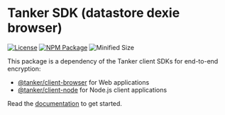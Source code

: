 # Tanker SDK (datastore dexie browser)

[![License](https://img.shields.io/badge/License-Apache%202.0-blue.svg)](https://opensource.org/licenses/Apache-2.0)
[![NPM Package](https://img.shields.io/npm/v/@tanker/datastore-dexie-browser.svg)](http://npmjs.org/package/@tanker/datastore-dexie-browser)
![Minified Size](https://img.shields.io/bundlephobia/minzip/@tanker/datastore-dexie-browser.svg)

This package is a dependency of the Tanker client SDKs for end-to-end encryption:

* [@tanker/client-browser](https://www.npmjs.com/package/@tanker/client-browser) for Web applications
* [@tanker/client-node](https://www.npmjs.com/package/@tanker/client-node) for Node.js client applications

Read the [documentation](https://docs.tanker.io/latest/) to get started.
